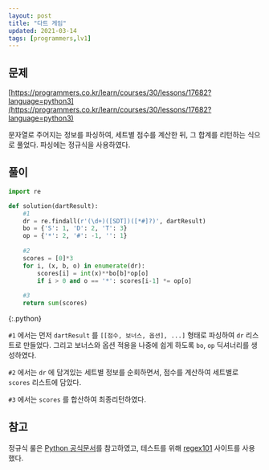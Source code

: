 ```yaml
---
layout: post
title: "다트 게임"
updated: 2021-03-14
tags: [programmers,lv1]
---
```


## 문제

[https://programmers.co.kr/learn/courses/30/lessons/17682?language=python3](https://programmers.co.kr/learn/courses/30/lessons/17682?language=python3)

문자열로 주어지는 정보를 파싱하여, 세트별 점수를 계산한 뒤, 그 합계를 리턴하는 식으로 풀었다. 파싱에는 정규식을 사용하였다.

## 풀이

```py
import re

def solution(dartResult):
    #1
    dr = re.findall(r'(\d+)([SDT])([*#]?)', dartResult)
    bo = {'S': 1, 'D': 2, 'T': 3}
    op = {'*': 2, '#': -1, '': 1}
    
    #2
    scores = [0]*3
    for i, (x, b, o) in enumerate(dr):
        scores[i] = int(x)**bo[b]*op[o]
        if i > 0 and o == '*': scores[i-1] *= op[o]
        
    #3
    return sum(scores)
```
{:.python}

`#1` 에서는 먼저 `dartResult` 를 `[[점수, 보너스, 옵션], ...]` 형태로 파싱하여 `dr` 리스트로 만들었다. 그리고 보너스와 옵션 적용을 나중에 쉽게 하도록 `bo`, `op` 딕셔너리를 생성하였다.

`#2` 에서는 `dr` 에 담겨있는 세트별 정보를 순회하면서, 점수를 계산하여 세트별로 `scores` 리스트에 담았다.

`#3` 에서는 `scores` 를 합산하여 최종리턴하였다.

## 참고

정규식 룰은 [Python 공식문서](https://docs.python.org/ko/3/howto/regex.html)를 참고하였고, 테스트를 위해 [regex101](https://regex101.com/) 사이트를 사용했다.